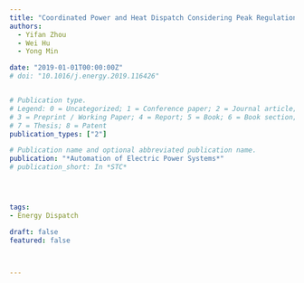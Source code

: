 ```yaml
---
title: "Coordinated Power and Heat Dispatch Considering Peak Regulation Initiative of Combined Heat and Power Unit"
authors:
  - Yifan Zhou
  - Wei Hu
  - Yong Min

date: "2019-01-01T00:00:00Z"
# doi: "10.1016/j.energy.2019.116426"


# Publication type.
# Legend: 0 = Uncategorized; 1 = Conference paper; 2 = Journal article;
# 3 = Preprint / Working Paper; 4 = Report; 5 = Book; 6 = Book section;
# 7 = Thesis; 8 = Patent
publication_types: ["2"]

# Publication name and optional abbreviated publication name.
publication: "*Automation of Electric Power Systems*"
# publication_short: In *STC*




tags:
- Energy Dispatch

draft: false
featured: false



---
```



